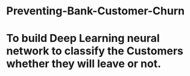 # Preventing-Bank-Customer-Churn
# To build Deep Learning neural network to classify the Customers whether they will leave or not.
